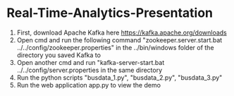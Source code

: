 # Real-Time-Analytics-Presentation

1) First, download Apache Kafka here https://kafka.apache.org/downloads
2) Open cmd and run the following command "zookeeper.server.start.bat ../../config/zookeeper.properties" in the ../bin/windows folder of the directory you saved Kafka to
3) Open another cmd and run "kafka-server-start.bat ../../config/server.properties in the same directory
4) Run the python scripts "busdata_1.py", "busdata_2.py", "busdata_3.py"
5) Run the web application app.py to view the demo
